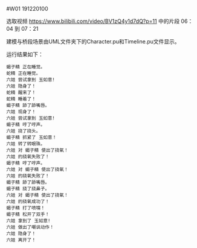 #W01 191220100

选取视频 https://www.bilibili.com/video/BV1zQ4y1d7dQ?p=11 中的片段 06：04 到 07：21

建模与桥段场景由UML文件夹下的Character.pu和Timeline.pu文件显示。

运行结果如下：
```
蝎子精 正在睡觉。
蛇精 正在睡觉。
六娃 尝试拿到 玉如意!
六娃 隐身了！
蛇精 醒来了！
蛇精 睡着了！
蝎子精 舔了舔嘴唇。
六娃 现身了！
六娃 尝试拿到 玉如意!
蝎子精 哼了哼声。
六娃 挠了挠头。
蝎子精 抓紧了 玉如意！
六娃 转了转眼珠。
六娃 对 蝎子精 使出了挠氧！
六娃 的挠氧失败了！
蝎子精 哼了哼声。
六娃 对 蝎子精 使出了挠氧！
六娃 的挠氧失败了！
蝎子精 舔了舔嘴唇。
蝎子精 挠了挠鼻子。
六娃 对 蝎子精 使出了挠氧！
六娃 的挠氧成功了！
蝎子精 打了喷嚏！
蝎子精 松开了双手！
六娃 拿到了 玉如意!
六娃 做出了嘲讽动作！
六娃 隐身了！
六娃 离开了！
```
